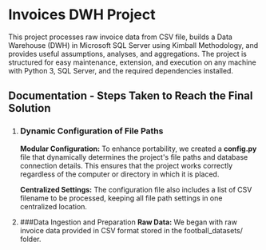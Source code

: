 # Invoices DWH Project

This project processes raw invoice data from CSV file, builds a Data Warehouse (DWH) in Microsoft SQL Server using Kimball Methodology, and provides useful assumptions, analyses, and aggregations.
The project is structured for easy maintenance, extension, and execution on any machine with Python 3, SQL Server, and the required dependencies installed.


## Documentation - Steps Taken to Reach the Final Solution

1. ### Dynamic Configuration of File Paths
    **Modular Configuration:**
    To enhance portability, we created a **config.py** file that dynamically determines the project's file paths and database connection details.
    This ensures that the project works correctly regardless of the computer or directory in which it is placed.

   **Centralized Settings:**
    The configuration file also includes a list of CSV filename to be processed, keeping all file path settings in one centralized location.

2. ###Data Ingestion and Preparation
    **Raw Data:**
    We began with raw invoice data provided in CSV format stored in the football_datasets/ folder.
